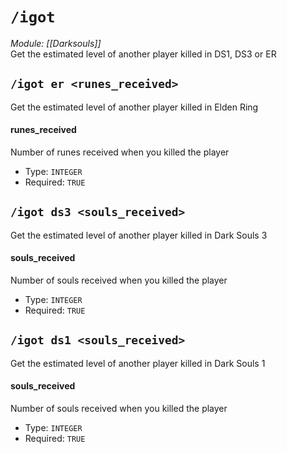 # `/igot`
*Module: [[Darksouls]]*<br>
Get the estimated level of another player killed in DS1, DS3 or ER
## `/igot er <runes_received>`
Get the estimated level of another player killed in Elden Ring
#### runes_received
Number of runes received when you killed the player
- Type: `INTEGER`
- Required: `TRUE`
## `/igot ds3 <souls_received>`
Get the estimated level of another player killed in Dark Souls 3
#### souls_received
Number of souls received when you killed the player
- Type: `INTEGER`
- Required: `TRUE`
## `/igot ds1 <souls_received>`
Get the estimated level of another player killed in Dark Souls 1
#### souls_received
Number of souls received when you killed the player
- Type: `INTEGER`
- Required: `TRUE`